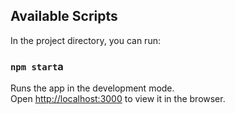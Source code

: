 ## Available Scripts

In the project directory, you can run:

### `npm start`a

Runs the app in the development mode.<br />
Open [http://localhost:3000](http://localhost:3000) to view it in the browser.